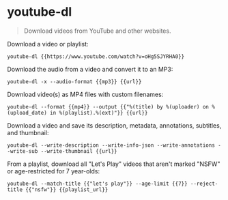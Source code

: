 youtube-dl
==========

> Download videos from YouTube and other websites.

Download a video or playlist:

    youtube-dl {{https://www.youtube.com/watch?v=oHg5SJYRHA0}}

Download the audio from a video and convert it to an MP3:

    youtube-dl -x --audio-format {{mp3}} {{url}}

Download video(s) as MP4 files with custom filenames:

    youtube-dl --format {{mp4}} --output {{"%(title) by %(uploader) on %(upload_date) in %(playlist).%(ext)"}} {{url}}

Download a video and save its description, metadata, annotations, subtitles, and thumbnail:

    youtube-dl --write-description --write-info-json --write-annotations --write-sub --write-thumbnail {{url}}

From a playlist, download all "Let's Play" videos that aren't marked "NSFW" or age-restricted for 7 year-olds:

    youtube-dl --match-title {{"let's play"}} --age-limit {{7}} --reject-title {{"nsfw"}} {{playlist_url}}
